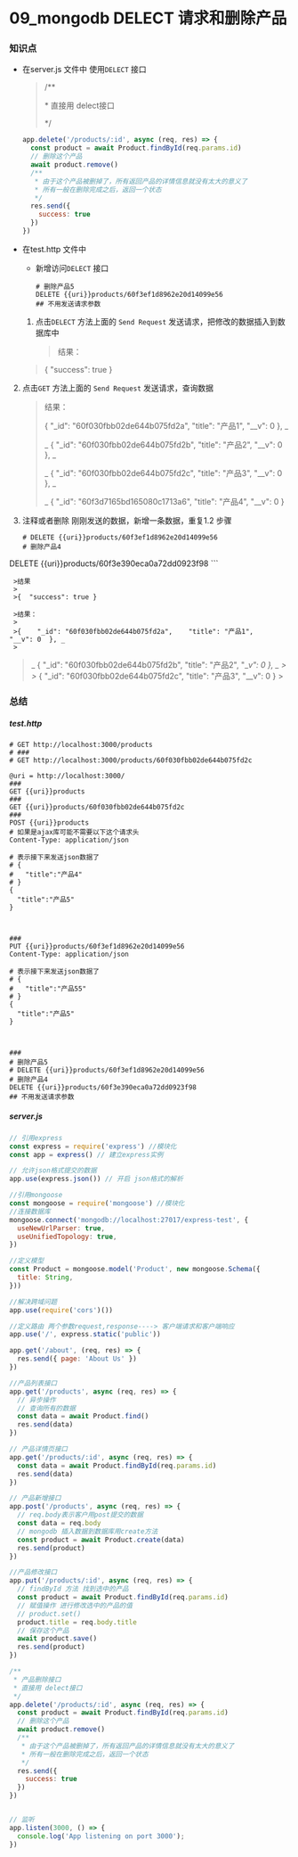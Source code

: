 # 09_mongodb DELECT 请求和删除产品

### 知识点

- 在server.js 文件中 使用`DELECT` 接口

  >/**
  >
  >  \* 直接用 delect接口
  >
  >  */
  
  ```js
  app.delete('/products/:id', async (req, res) => {
    const product = await Product.findById(req.params.id)
    // 删除这个产品
    await product.remove()
    /**
     * 由于这个产品被删掉了，所有返回产品的详情信息就没有太大的意义了
     * 所有一般在删除完成之后，返回一个状态
     */
    res.send({
      success: true
    })
  })
  ```
  
- 在test.http 文件中 

  - 新增访问`DELECT` 接口

    ```http
    # 删除产品5
    DELETE {{uri}}products/60f3ef1d8962e20d14099e56 
    ## 不用发送请求参数
    ```
  
  1. 点击`DELECT` 方法上面的 `Send Request` 发送请求，把修改的数据插入到数据库中
  
     >结果：
     >
   >{  "success": true }
  
2. 点击`GET` 方法上面的 `Send Request` 发送请求，查询数据
  
     >结果：
     >
   >{    "_id": "60f030fbb02de644b075fd2a",    "title": "产品1",    "__v": 0  }, _
     >
   >_ {    "_id": "60f030fbb02de644b075fd2b",    "title": "产品2",    "__v": 0  }, _
     >
     >_ {    "_id": "60f030fbb02de644b075fd2c",    "title": "产品3",    "__v": 0  }, _
     >
     >_ {    "_id": "60f3d7165bd165080c1713a6",    "title": "产品4",    "__v": 0  }
     >
     
  3. 注释或者删除 刚刚发送的数据，新增一条数据，重复1.2 步骤
  
     ```http
     # DELETE {{uri}}products/60f3ef1d8962e20d14099e56
     # 删除产品4
   DELETE {{uri}}products/60f3e390eca0a72dd0923f98
     ```
   
     >结果
     >
     >{  "success": true }
     
     >结果：
     >
     >{    "_id": "60f030fbb02de644b075fd2a",    "title": "产品1",    "__v": 0  }, _
     >
   >_ {    "_id": "60f030fbb02de644b075fd2b",    "title": "产品2",    "__v": 0  }, _
     >
     >_ {    "_id": "60f030fbb02de644b075fd2c",    "title": "产品3",    "__v": 0  }
     >


### 总结

##### test.http

```http
# GET http://localhost:3000/products
# ###
# GET http://localhost:3000/products/60f030fbb02de644b075fd2c

@uri = http://localhost:3000/
###
GET {{uri}}products
###
GET {{uri}}products/60f030fbb02de644b075fd2c
###
POST {{uri}}products
# 如果是ajax库可能不需要以下这个请求头
Content-Type: application/json

# 表示接下来发送json数据了
# {
#   "title":"产品4"
# }
{
  "title":"产品5"
}



###
PUT {{uri}}products/60f3ef1d8962e20d14099e56
Content-Type: application/json

# 表示接下来发送json数据了
# {
#   "title":"产品55"
# }
{
  "title":"产品5"
}



###
# 删除产品5
# DELETE {{uri}}products/60f3ef1d8962e20d14099e56
# 删除产品4
DELETE {{uri}}products/60f3e390eca0a72dd0923f98
## 不用发送请求参数
```

##### server.js

```js
// 引用express
const express = require('express') //模块化
const app = express() // 建立express实例

// 允许json格式提交的数据
app.use(express.json()) // 开启 json格式的解析

//引用mongoose
const mongoose = require('mongoose') //模块化
//连接数据库
mongoose.connect('mongodb://localhost:27017/express-test', {
  useNewUrlParser: true,
  useUnifiedTopology: true,
})

//定义模型
const Product = mongoose.model('Product', new mongoose.Schema({
  title: String,
}))

//解决跨域问题
app.use(require('cors')())

//定义路由 两个参数request,response----> 客户端请求和客户端响应
app.use('/', express.static('public'))

app.get('/about', (req, res) => {
  res.send({ page: 'About Us' })
})

//产品列表接口
app.get('/products', async (req, res) => {
  // 异步操作
  // 查询所有的数据
  const data = await Product.find()
  res.send(data)
})

// 产品详情页接口
app.get('/products/:id', async (req, res) => {
  const data = await Product.findById(req.params.id)
  res.send(data)
})

// 产品新增接口
app.post('/products', async (req, res) => {
  // req.body表示客户用post提交的数据
  const data = req.body
  // mongodb 插入数据到数据库用create方法
  const product = await Product.create(data)
  res.send(product)
})

//产品修改接口
app.put('/products/:id', async (req, res) => {
  // findById 方法 找到选中的产品 
  const product = await Product.findById(req.params.id)
  // 赋值操作 进行修改选中的产品的值
  // product.set()
  product.title = req.body.title
  // 保存这个产品
  await product.save()
  res.send(product)
})

/**
 * 产品删除接口
 * 直接用 delect接口
 */
app.delete('/products/:id', async (req, res) => {
  const product = await Product.findById(req.params.id)
  // 删除这个产品
  await product.remove()
  /**
   * 由于这个产品被删掉了，所有返回产品的详情信息就没有太大的意义了
   * 所有一般在删除完成之后，返回一个状态
   */
  res.send({
    success: true
  })
})


// 监听
app.listen(3000, () => {
  console.log('App listening on port 3000');
})
```


